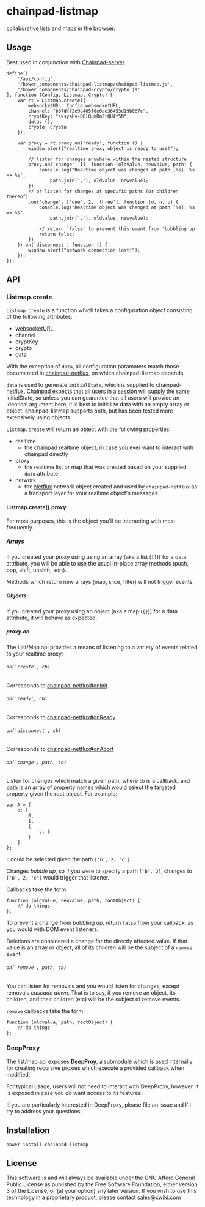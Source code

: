 # chainpad-listmap
collaborative lists and maps in the browser.

## Usage

Best used in conjunction with [Chainpad-server](https://github.com/xwiki-labs/chainpad-server).

```
define([
    '/api/config',
    '/bower_components/chainpad-listmap/chainpad-listmap.js',
    '/bower_components/chainpad-crypto/crypto.js'
], function (Config, Listmap, Crypto) {
    var rt = Listmap.create({
        websocketURL: Config.websocketURL,
        channel: "b87dff2e9a465f0e0ae36453d19b087c",
        cryptKey: "sksyaHv+OOlQumRmZrQU4f5N",
        data: {},
        crypto: Crypto
    });

    var proxy = rt.proxy.on('ready', function () {
        window.alert("realtime proxy object is ready to use!");

        // listen for changes anywhere within the nested structure
        proxy.on('change', [], function (oldValue, newValue, path) {
            console.log("Realtime object was changed at path [%s]: %s => %s",
                path.join(','), oldvalue, newvalue);
        })
        // or listen for changes at specific paths (or children thereof)
        .on('change', ['one', 2, 'three'], function (o, n, p) {
            console.log("Realtime object was changed at path [%s]: %s => %s",
                path.join(','), oldvalue, newvalue);

            // return `false` to prevent this event from 'bubbling up'
            return false;
        });
    }).on('disconnect', function () {
        window.alert("network connection lost!");
    });
});
```

## API

### Listmap.create

`Listmap.create` is a function which takes a configuration object consisting of the following attributes:

* websocketURL
* channel
* cryptKey
* crypto
* data

With the exception of `data`, all configuration paramaters match those documented in [chainpad-netflux](https://github.com/xwiki-labs/chainpad-netflux#configuration-parameters), on which chainpad-listmap depends.

`data` is used to generate `initialState`, which is supplied to chainpad-netflux.
Chainpad expects that all users in a session will supply the same initialState, so unless you can guarantee that all users will provide an identical argument here, it is best to initialize data with an empty array or object.
chainpad-listmap supports both, but has been tested more extensively using objects.

`Listmap.create` will return an object with the following properties:

* realtime
  - the chainpad realtime object, in case you ever want to interact with chainpad directly
* proxy
  - the realtime list or map that was created based on your supplied `data` attribute
* network
  - the [Netflux](https://github.com/xwiki-labs/netflux-spec2) network object created and used by `chainpad-netflux` as a transport layer for your realtime object's messages.

#### Listmap.create().proxy

For most purposes, this is the object you'll be interacting with most frequently.

##### Arrays

If you created your proxy using using an array (aka a list (`[]`)) for a data attribute, you will be able to use the usual in-place array methods (push, pop, shift, unshift, sort).

Methods which return new arrays (map, slice, filter) will not trigger events.

##### Objects

If you created your proxy using an object (aka a map (`{}`)) for a data attribute, it will behave as expected.

##### proxy.on

The List/Map api provides a means of listening to a variety of events related to your realtime proxy:

###### `on('create', cb)`

Corresponds to [chainpad-netflux#onInit](https://github.com/xwiki-labs/chainpad-netflux#oninit).

###### `on('ready', cb)`

Corresponds to [chainpad-netflux#onReady](https://github.com/xwiki-labs/chainpad-netflux#onready)

###### `on('disconnect', cb)`

Corresponds to [chainpad-netflux#onAbort](https://github.com/xwiki-labs/chainpad-netflux#onabort)

###### `on('change', path, cb)`

Listen for changes which match a given path, where `cb` is a callback, and path is an array of property names which would select the targeted property given the root object.
For example:

```
var A = {
    b: [
        0,
        1,
        {
            c: 5
        }
    ]
};
```

`c` could be selected given the path `['b', 2, 'c']`.

Changes _bubble up_, so if you were to specify a path `['b', 2]`, changes to `['b', 2, 'c']` would trigger that listener.

Callbacks take the form:

```
function (oldvalue, newvalue, path, rootObject) {
    // do things
};
```

To prevent a change from bubbling up, return `false` from your callback, as you would with DOM event listeners.

Deletions are considered a change for the directly affected value.
If that value is an array or object, all of its children will be the subject of a `remove` event.

###### `on('remove', path, cb)`

You can listen for removals and you would listen for changes, except removals _cascade down_.
That is to say, if you remove an object, its children, and their children (etc) will be the subject of remove events.

`remove` callbacks take the form:

```
function (oldvalue, path, rootObject) {
    // do things
};
```

### DeepProxy

The list/map api exposes **DeepProy**, a submodule which is used internally for creating recursive proxies which execute a provided callback when modified.

For typical usage, users will not need to interact with DeepProxy, however, it is exposed in case you _do_ want access to its features.

If you are particularly interested in DeepProxy, please file an issue and I'll try to address your questions.

## Installation

`bower install chainpad-listmap`

## License

This software is and will always be available under the GNU Affero General Public License as
published by the Free Software Foundation, either version 3 of the License, or (at your option)
any later version. If you wish to use this technology in a proprietary product, please contact
sales@xwiki.com

